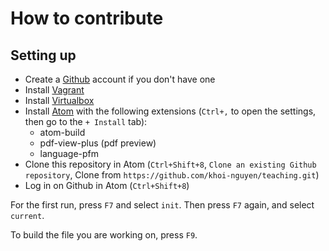 # How to contribute

## Setting up

- Create a [Github](https://github.com) account if you don't have one
- Install [Vagrant](https://vagrantup.com/)
- Install [Virtualbox](https://virtualbox.org/)
- Install [Atom](https://atom.io/) with the following extensions
  (`Ctrl+,` to open the settings, then go to the `+ Install` tab):
    - atom-build
    - pdf-view-plus (pdf preview)
    - language-pfm
- Clone this repository in Atom (`Ctrl+Shift+8`, `Clone an existing Github repository`, Clone from `https://github.com/khoi-nguyen/teaching.git`)
- Log in on Github in Atom (`Ctrl+Shift+8`)

For the first run, press `F7` and select `init`.
Then press `F7` again, and select `current`.

To build the file you are working on, press `F9`.
